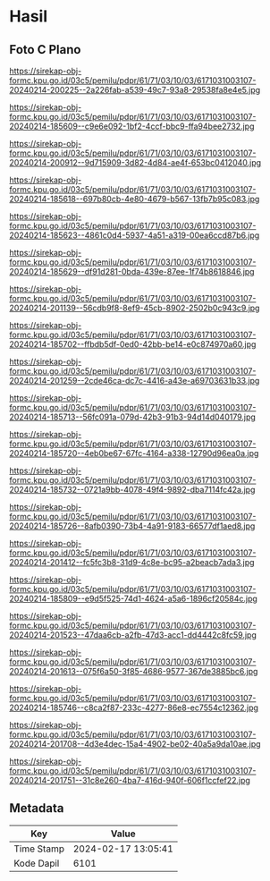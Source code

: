 # Hasil

## Foto C Plano

https://sirekap-obj-formc.kpu.go.id/03c5/pemilu/pdpr/61/71/03/10/03/6171031003107-20240214-200225--2a226fab-a539-49c7-93a8-29538fa8e4e5.jpg

https://sirekap-obj-formc.kpu.go.id/03c5/pemilu/pdpr/61/71/03/10/03/6171031003107-20240214-185609--c9e6e092-1bf2-4ccf-bbc9-ffa94bee2732.jpg

https://sirekap-obj-formc.kpu.go.id/03c5/pemilu/pdpr/61/71/03/10/03/6171031003107-20240214-200912--9d715909-3d82-4d84-ae4f-653bc0412040.jpg

https://sirekap-obj-formc.kpu.go.id/03c5/pemilu/pdpr/61/71/03/10/03/6171031003107-20240214-185618--697b80cb-4e80-4679-b567-13fb7b95c083.jpg

https://sirekap-obj-formc.kpu.go.id/03c5/pemilu/pdpr/61/71/03/10/03/6171031003107-20240214-185623--4861c0d4-5937-4a51-a319-00ea6ccd87b6.jpg

https://sirekap-obj-formc.kpu.go.id/03c5/pemilu/pdpr/61/71/03/10/03/6171031003107-20240214-185629--df91d281-0bda-439e-87ee-1f74b8618846.jpg

https://sirekap-obj-formc.kpu.go.id/03c5/pemilu/pdpr/61/71/03/10/03/6171031003107-20240214-201139--56cdb9f8-8ef9-45cb-8902-2502b0c943c9.jpg

https://sirekap-obj-formc.kpu.go.id/03c5/pemilu/pdpr/61/71/03/10/03/6171031003107-20240214-185702--ffbdb5df-0ed0-42bb-be14-e0c874970a60.jpg

https://sirekap-obj-formc.kpu.go.id/03c5/pemilu/pdpr/61/71/03/10/03/6171031003107-20240214-201259--2cde46ca-dc7c-4416-a43e-a69703631b33.jpg

https://sirekap-obj-formc.kpu.go.id/03c5/pemilu/pdpr/61/71/03/10/03/6171031003107-20240214-185713--56fc091a-079d-42b3-91b3-94d14d040179.jpg

https://sirekap-obj-formc.kpu.go.id/03c5/pemilu/pdpr/61/71/03/10/03/6171031003107-20240214-185720--4eb0be67-67fc-4164-a338-12790d96ea0a.jpg

https://sirekap-obj-formc.kpu.go.id/03c5/pemilu/pdpr/61/71/03/10/03/6171031003107-20240214-185732--0721a9bb-4078-49f4-9892-dba7114fc42a.jpg

https://sirekap-obj-formc.kpu.go.id/03c5/pemilu/pdpr/61/71/03/10/03/6171031003107-20240214-185726--8afb0390-73b4-4a91-9183-66577df1aed8.jpg

https://sirekap-obj-formc.kpu.go.id/03c5/pemilu/pdpr/61/71/03/10/03/6171031003107-20240214-201412--fc5fc3b8-31d9-4c8e-bc95-a2beacb7ada3.jpg

https://sirekap-obj-formc.kpu.go.id/03c5/pemilu/pdpr/61/71/03/10/03/6171031003107-20240214-185809--e9d5f525-74d1-4624-a5a6-1896cf20584c.jpg

https://sirekap-obj-formc.kpu.go.id/03c5/pemilu/pdpr/61/71/03/10/03/6171031003107-20240214-201523--47daa6cb-a2fb-47d3-acc1-dd4442c8fc59.jpg

https://sirekap-obj-formc.kpu.go.id/03c5/pemilu/pdpr/61/71/03/10/03/6171031003107-20240214-201613--075f6a50-3f85-4686-9577-367de3885bc6.jpg

https://sirekap-obj-formc.kpu.go.id/03c5/pemilu/pdpr/61/71/03/10/03/6171031003107-20240214-185746--c8ca2f87-233c-4277-86e8-ec7554c12362.jpg

https://sirekap-obj-formc.kpu.go.id/03c5/pemilu/pdpr/61/71/03/10/03/6171031003107-20240214-201708--4d3e4dec-15a4-4902-be02-40a5a9da10ae.jpg

https://sirekap-obj-formc.kpu.go.id/03c5/pemilu/pdpr/61/71/03/10/03/6171031003107-20240214-201751--31c8e260-4ba7-416d-940f-606f1ccfef22.jpg


## Metadata

| Key        | Value               |
| ---------- | ------------------- |
| Time Stamp | 2024-02-17 13:05:41 |
| Kode Dapil | 6101                |



